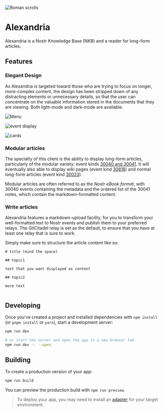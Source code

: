 ![Roman scrolls](https://i.nostr.build/M5qXa.jpg) 

# Alexandria

Alexandria is a Nostr Knowledge Base (NKB) and a reader for long-form articles. 
 
## Features 
 
### Elegant Design 
 
As Alexandria is targeted toward those who are trying to focus on longer, more-complex content, the design has been stripped down of any distracting elements or unnecessary details, so that the user can concentrate on the valuable information stored in the documents that they are viewing. Both light-mode and dark-mode are available. 
 
![Menu](https://i.nostr.build/4oAlm.png) 
 
![event display](https://i.nostr.build/KG2D2.png) 
 
![cards](https://i.nostr.build/Vwkl0.png) 
 
### Modular articles 
 
The specialty of this client is the ability to display long-form articles, particularly of the modular variety: event kinds [30040 and 30041](https://next.nostrudel.ninja/#/wiki/topic/nkbip-01). It will eventually also able to display wiki pages (event kind [30818](https://next.nostrudel.ninja/#/wiki/topic/nip-54)) and normal long-form articles (event kind [30023](https://next.nostrudel.ninja/#/wiki/topic/nip-23)). 
 
Modular articles are often referred to as the *Nostr eBook format*, with 30040 events containing the metadata and the ordered list of the 30041 notes, which contain the markdown-formatted content. 
 
### Write articles 
 
Alexandria features a markdown-upload facility, for you to transform your well-formatted text to Nostr events and publish them to your preferred relays. The GitCitadel relay is set as the default, to ensure that you have at least one relay that is sure to work. 
 
Simply make sure to structure the article content like so: 
 
``` 
# title (mind the space) 
 
## topic1 
 
text that you want displayed as content 
 
## topic2 
 
more text 
 
``` 

## Developing

Once you've created a project and installed dependencies with `npm install` (or `pnpm install` or `yarn`), start a development server:

```bash
npm run dev

# or start the server and open the app in a new browser tab
npm run dev -- --open
```

## Building

To create a production version of your app:

```bash
npm run build
```

You can preview the production build with `npm run preview`.

> To deploy your app, you may need to install an [adapter](https://kit.svelte.dev/docs/adapters) for your target environment.
